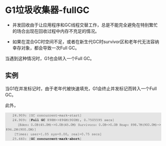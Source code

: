 # G1垃圾收集器-fullGC

- 并发回收由于让应用程序和GC线程交替工作，总是不能完全避免在特别繁忙的场合出现在回收过程中内存不充足的情况。

- 如果在混合GC时空间不足，或者在新生代GC时survivor区和老年代无法容纳幸存对象，都会导致一次Full GC。

当遇到这种情况时，G1也会转入一个Full GC。

## 实例

当G1在并发标记时，由于老年代被快速填充，G1会终止并发标记而转入一个Full GC。

此外，

![image-20200920221224547](../../assets/image-20200920221224547.png)

